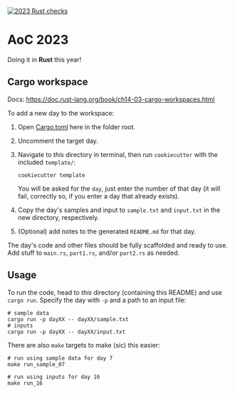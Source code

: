 [![2023 Rust checks](https://github.com/GriceTurrble/advent-of-code/actions/workflows/check-2023-rust.yaml/badge.svg)](https://github.com/GriceTurrble/advent-of-code/actions/workflows/check-2023-rust.yaml)

# AoC 2023

Doing it in **Rust** this year!

## Cargo workspace

Docs: <https://doc.rust-lang.org/book/ch14-03-cargo-workspaces.html>

To add a new day to the workspace:

1.  Open [Cargo.toml](Cargo.toml) here in the folder root.
2.  Uncomment the target day.
3.  Navigate to *this* directory in terminal, then run `cookiecutter` with the included `template/`:

    ```shell
    cookiecutter template
    ```

    You will be asked for the `day`, just enter the number of that day (it will fail, correctly so, if you enter a day that already exists).

4.  Copy the day's samples and input to `sample.txt` and `input.txt` in the new directory, respectively.
5.  (Optional) add notes to the generated `README.md` for that day.

The day's code and other files should be fully scaffolded and ready to use. Add stuff to `main.rs`, `part1.rs`, and/or `part2.rs` as needed.

## Usage

To run the code, head to *this* directory (containing this README) and use `cargo run`. Specify the day with `-p` and a path to an input file:

```shell
# sample data
cargo run -p dayXX -- dayXX/sample.txt
# inputs
cargo run -p dayXX -- dayXX/input.txt
```

There are also `make` targets to make (sic) this easier:

```shell
# run using sample data for day 7
make run_sample_07

# run using inputs for day 16
make run_16
```
